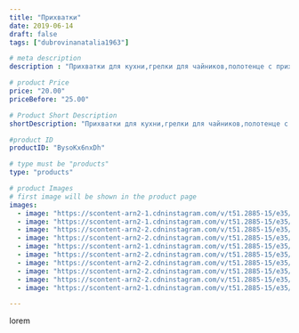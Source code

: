 ```yaml
---
title: "Прихватки"
date: 2019-06-14
draft: false
tags: ["dubrovinanatalia1963"]

# meta description
description : "Прихватки для кухни,грелки для чайников,полотенце с прихваткой"

# product Price
price: "20.00"
priceBefore: "25.00"

# Product Short Description
shortDescription: "Прихватки для кухни,грелки для чайников,полотенце с прихваткой"

#product ID
productID: "BysoKx6nxDh"

# type must be "products"
type: "products"

# product Images
# first image will be shown in the product page
images:
  - image: "https://scontent-arn2-1.cdninstagram.com/v/t51.2885-15/e35/61728396_2410016169029199_3871715289059017017_n.jpg?_nc_ht=scontent-arn2-1.cdninstagram.com&_nc_cat=103&_nc_ohc=NqvMO9pVdJoAX9DaYey&se=7&tp=1&oh=c7c11856da264294a8c9138fd13e178c&oe=605A7180&ig_cache_key=MjA2NjIwMjk4OTM4NDU4OTEwNA%3D%3D.2"
  - image: "https://scontent-arn2-1.cdninstagram.com/v/t51.2885-15/e35/62457868_866598527010003_5424458734747183786_n.jpg?_nc_ht=scontent-arn2-1.cdninstagram.com&_nc_cat=103&_nc_ohc=0wOBX_mhAEEAX8gSrT2&se=7&tp=1&oh=c135569c7f2484c3054cd5edaa12e2e1&oe=605BE8A7&ig_cache_key=MjA2NjIwMjk4OTM0MjU0OTg3Mg%3D%3D.2"
  - image: "https://scontent-arn2-2.cdninstagram.com/v/t51.2885-15/e35/62002221_342763436642453_3576939085523583045_n.jpg?_nc_ht=scontent-arn2-2.cdninstagram.com&_nc_cat=105&_nc_ohc=IUHw4Dxshb4AX8w20xZ&se=7&tp=1&oh=20da3098b0dab67e5214aa0c667aef95&oe=605C4434&ig_cache_key=MjA2NjIwMjk4OTMxNzU0NjQ2OQ%3D%3D.2"
  - image: "https://scontent-arn2-2.cdninstagram.com/v/t51.2885-15/e35/64253560_850074945348341_6513974287514757918_n.jpg?_nc_ht=scontent-arn2-2.cdninstagram.com&_nc_cat=105&_nc_ohc=muVKIev-ScsAX9tstFg&se=7&tp=1&oh=3f9a47007e9bd73c481ba24107770dc8&oe=605AABA9&ig_cache_key=MjA2NjIwMjk4OTMyNTg3MjMzNA%3D%3D.2"
  - image: "https://scontent-arn2-1.cdninstagram.com/v/t51.2885-15/e35/61749121_2400690853495043_6590977298793693771_n.jpg?_nc_ht=scontent-arn2-1.cdninstagram.com&_nc_cat=111&_nc_ohc=h57WIuHJLFkAX9xP36o&tp=1&oh=130d453a73c6e53a6205d3d6a843de5a&oe=605D4346&ig_cache_key=MjA2NjIwMjk4OTM1OTMwNjY4Mg%3D%3D.2"
  - image: "https://scontent-arn2-2.cdninstagram.com/v/t51.2885-15/e35/61714595_175855443433217_1475907928878980769_n.jpg?_nc_ht=scontent-arn2-2.cdninstagram.com&_nc_cat=105&_nc_ohc=YyPx3MXucNwAX-Tz_tu&tp=1&oh=b942a6233b2d527d2225217b2847d2d3&oe=605A02A7&ig_cache_key=MjA2NjIwMjk4OTM0MjY3NTEzOQ%3D%3D.2"
  - image: "https://scontent-arn2-2.cdninstagram.com/v/t51.2885-15/e35/64345466_355712158480848_8029377030122127432_n.jpg?_nc_ht=scontent-arn2-2.cdninstagram.com&_nc_cat=100&_nc_ohc=N8p1aQU-3RMAX9iDb6J&tp=1&oh=0b31cc90ca7f143e69849df109d80856&oe=605CE730&ig_cache_key=MjA2NjIwMjk4OTM1MTAyMzUzOA%3D%3D.2"
  - image: "https://scontent-arn2-2.cdninstagram.com/v/t51.2885-15/e35/61549703_1038281763043668_4012374095772433057_n.jpg?_nc_ht=scontent-arn2-2.cdninstagram.com&_nc_cat=100&_nc_ohc=Y9a8ob_3VdUAX-hlTYe&tp=1&oh=a4734f0ce2b2507ec58fa5b68d9db9ff&oe=605ABD42&ig_cache_key=MjA2NjIwMjk4OTM1MTAwNTU5MQ%3D%3D.2"
  - image: "https://scontent-arn2-2.cdninstagram.com/v/t51.2885-15/e35/62604821_123591798857804_2737999702460300418_n.jpg?_nc_ht=scontent-arn2-2.cdninstagram.com&_nc_cat=108&_nc_ohc=xTIvdHqODnQAX__Xxtg&tp=1&oh=7855ac2a52310bfe224ca3e97e450e44&oe=605AE973&ig_cache_key=MjA2NjIwMjk4OTM1OTQyOTcxMw%3D%3D.2"
  - image: "https://scontent-arn2-1.cdninstagram.com/v/t51.2885-15/e35/61684557_349915805725902_6874218537046456507_n.jpg?_nc_ht=scontent-arn2-1.cdninstagram.com&_nc_cat=106&_nc_ohc=1RxSkz3RhMwAX_Okz_f&tp=1&oh=fd134c87c0503844d976eb94ad041b7c&oe=605BBF08&ig_cache_key=MjA2NjIwMjk4OTM2NzgzMDkyMw%3D%3D.2"

---
```

lorem
